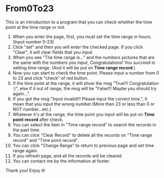 # From0To23

This is an introduction to a program that you can check whether the time point at the time range or not.

1.  When you enter the page, first, you must set the time range in hours. (Input number 0-23)
2.  Click "set" and then you will enter the checked page. If you click "Clear", it will clear fields that you input.
3.  When you see "The time range is..." and the numbers pictures that are the same with the numbers you input, 
	 Congratulations! You succeed in setting time range. (And it will be put on **Time range record**.)
4.	 Now you can start to check the time point. Please input a number from 0 to 23 and click "check" of red button.
5.  If the time point at the range, it will show the msg "True!!! Congratulation :)", else if it out of range, the msg will be "False!!! Maybe you should try again...".
6.	 If you got the msg "Input invalid!!! Please input the correct time.", it mean that you input the wrong number.(More then 23 or less than 0 or NOT number...etc.)
7.  Whatever it's at the range, the time point you input will be put on **Time point record** after check.
8.  You can select the item in "Time range record" to search the records in the past time.
9.  You can click "Clear Record" to delete all the records on  "Time range record" and "Time point record".
10. You can click "Change Range" to return to previous page and set time range again.
11. If you refresh page, and all the records will be cleared. 
12. You can contact me by the information at footer.


Thank you! Enjoy it!


